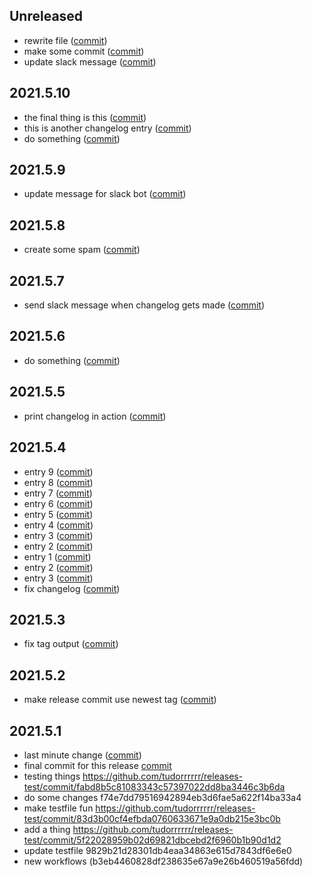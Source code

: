 ## Unreleased

* rewrite file ([commit](https://github.com/tudorrrrrr/releases-test/commit/146589bdd380900b6e0ba3d7b62a3a21cba84d2f))
* make some commit ([commit](https://github.com/tudorrrrrr/releases-test/commit/8cd4da15c9aa33a3b485a30d6b8886061caf2225))
* update slack message ([commit](https://github.com/tudorrrrrr/releases-test/commit/e4a6a4fcf14f80e33dca51e68a9dd1e83e2af575))
## 2021.5.10
* the final thing is this ([commit](https://github.com/tudorrrrrr/releases-test/commit/a2936396663a2edb4f68ed071fd367a5028f13b7))
* this is another changelog entry ([commit](https://github.com/tudorrrrrr/releases-test/commit/02102315c73a5192b8a5ca560f00ddde4f3a04ee))
* do something ([commit](https://github.com/tudorrrrrr/releases-test/commit/92e41a0374d257819486895a64acc7d24891aa9c))
## 2021.5.9
* update message for slack bot ([commit](https://github.com/tudorrrrrr/releases-test/commit/ad995280412a58f424fad28472d712f6b1048abf))
## 2021.5.8
* create some spam ([commit](https://github.com/tudorrrrrr/releases-test/commit/46a1ce0a32ea31eb063c737256da321c1109a335))
## 2021.5.7
* send slack message when changelog gets made ([commit](https://github.com/tudorrrrrr/releases-test/commit/e96fc9acf104b7957b9568a641ed52c65eac3ee5))
## 2021.5.6
* do something ([commit](https://github.com/tudorrrrrr/releases-test/commit/391962660073b7e063d6c93aecd8a8009e81a4ba))
## 2021.5.5
* print changelog in action ([commit](https://github.com/tudorrrrrr/releases-test/commit/03e602aec56da0041b9d35bbfdb2f60c7655161f))
## 2021.5.4
* entry 9 ([commit](https://github.com/tudorrrrrr/releases-test/commit/d7491148e369c13b49e0371b1ab476d19a3b064d))
* entry 8 ([commit](https://github.com/tudorrrrrr/releases-test/commit/a840ba6115c6ec014c24476bf9effd78748decaf))
* entry 7 ([commit](https://github.com/tudorrrrrr/releases-test/commit/947085f47c4005ba4faa7e33f4ee59e22f9c9b14))
* entry 6 ([commit](https://github.com/tudorrrrrr/releases-test/commit/5f3fa8da6859f85d5d1c1a462fbc1693119bffb8))
* entry 5 ([commit](https://github.com/tudorrrrrr/releases-test/commit/39a484d1ef33cadaf7c7ab25a161359151d656fe))
* entry 4 ([commit](https://github.com/tudorrrrrr/releases-test/commit/1956f283bed85752c7427597f587665b8aa7e35a))
* entry 3 ([commit](https://github.com/tudorrrrrr/releases-test/commit/77b1755f5b209ae0b159774c30a03c91a163ff47))
* entry 2 ([commit](https://github.com/tudorrrrrr/releases-test/commit/917856979073b7cec34df892864138616a50cc08))
* entry 1 ([commit](https://github.com/tudorrrrrr/releases-test/commit/079b2ee8c618db4597b42e90865e933d7610ea36))
* entry 2 ([commit](https://github.com/tudorrrrrr/releases-test/commit/917856979073b7cec34df892864138616a50cc08))
* entry 3 ([commit](https://github.com/tudorrrrrr/releases-test/commit/77b1755f5b209ae0b159774c30a03c91a163ff47))
* fix changelog ([commit](https://github.com/tudorrrrrr/releases-test/commit/4514f62399ce7fc00ebe5e9f108241a63e40da52))
## 2021.5.3
* fix tag output ([commit](https://github.com/tudorrrrrr/releases-test/commit/7cbc56d999e33ef4903084e436b564f02a2d753c))
## 2021.5.2
* make release commit use newest tag ([commit](https://github.com/tudorrrrrr/releases-test/commit/ed0270e287a51b6b9a38968d844901999c5de022))
## 2021.5.1
* last minute change ([commit](https://github.com/tudorrrrrr/releases-test/commit/7a0ac121eca43fd5db63be668c4991eb4f5b5efa))
* final commit for this release [commit](https://github.com/tudorrrrrr/releases-test/commit/7f810ade13d8188260f57425c4aa81f26b8cec17)
* testing things https://github.com/tudorrrrrr/releases-test/commit/fabd8b5c81083343c57397022dd8ba3446c3b6da
* do some changes f74e7dd79516942894eb3d6fae5a622f14ba33a4
* make testfile fun https://github.com/tudorrrrrr/releases-test/commit/83d3b00cf4efbda0760633671e9a0db215e3bc0b
* add a thing https://github.com/tudorrrrrr/releases-test/commit/5f22028959b02d69821dbcebd2f6960b1b90d1d2
* update testfile 9829b21d28301db4eaa34863e615d7843df6e6e0
* new workflows (b3eb4460828df238635e67a9e26b460519a56fdd)
